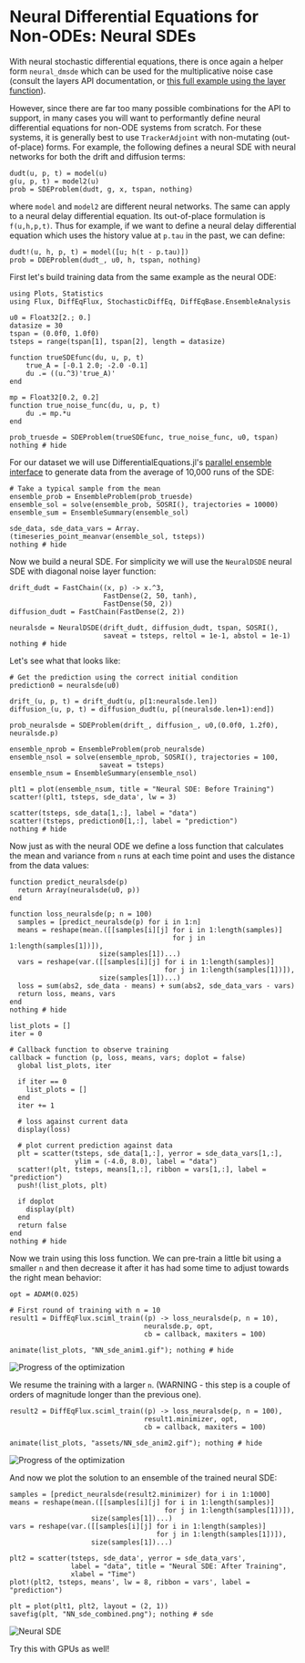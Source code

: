 # Neural Differential Equations for Non-ODEs: Neural SDEs

With neural stochastic differential equations, there is once again a helper form
`neural_dmsde` which can be used for the multiplicative noise case (consult the
layers API documentation, or [this full example using the layer
function](https://github.com/MikeInnes/zygote-paper/blob/master/neural_sde/neural_sde.jl)).

However, since there are far too many possible combinations for the API to
support, in many cases you will want to performantly define neural differential
equations for non-ODE systems from scratch. For these systems, it is generally
best to use `TrackerAdjoint` with non-mutating (out-of-place) forms. For
example, the following defines a neural SDE with neural networks for both the
drift and diffusion terms:

```
dudt(u, p, t) = model(u)
g(u, p, t) = model2(u)
prob = SDEProblem(dudt, g, x, tspan, nothing)
```

where `model` and `model2` are different neural networks. The same can apply to
a neural delay differential equation. Its out-of-place formulation is
`f(u,h,p,t)`. Thus for example, if we want to define a neural delay differential
equation which uses the history value at `p.tau` in the past, we can define:

```
dudt!(u, h, p, t) = model([u; h(t - p.tau)])
prob = DDEProblem(dudt_, u0, h, tspan, nothing)
```


First let's build training data from the same example as the neural ODE:

```@example nnsde
using Plots, Statistics
using Flux, DiffEqFlux, StochasticDiffEq, DiffEqBase.EnsembleAnalysis

u0 = Float32[2.; 0.]
datasize = 30
tspan = (0.0f0, 1.0f0)
tsteps = range(tspan[1], tspan[2], length = datasize)
```

```@example nnsde
function trueSDEfunc(du, u, p, t)
    true_A = [-0.1 2.0; -2.0 -0.1]
    du .= ((u.^3)'true_A)'
end

mp = Float32[0.2, 0.2]
function true_noise_func(du, u, p, t)
    du .= mp.*u
end

prob_truesde = SDEProblem(trueSDEfunc, true_noise_func, u0, tspan)
nothing # hide
```

For our dataset we will use DifferentialEquations.jl's [parallel ensemble
interface](http://docs.juliadiffeq.org/dev/features/ensemble.html) to generate
data from the average of 10,000 runs of the SDE:

```@example nnsde
# Take a typical sample from the mean
ensemble_prob = EnsembleProblem(prob_truesde)
ensemble_sol = solve(ensemble_prob, SOSRI(), trajectories = 10000)
ensemble_sum = EnsembleSummary(ensemble_sol)

sde_data, sde_data_vars = Array.(timeseries_point_meanvar(ensemble_sol, tsteps))
nothing # hide
```

Now we build a neural SDE. For simplicity we will use the `NeuralDSDE`
neural SDE with diagonal noise layer function:

```@example nnsde
drift_dudt = FastChain((x, p) -> x.^3,
                       FastDense(2, 50, tanh),
                       FastDense(50, 2))
diffusion_dudt = FastChain(FastDense(2, 2))

neuralsde = NeuralDSDE(drift_dudt, diffusion_dudt, tspan, SOSRI(),
                       saveat = tsteps, reltol = 1e-1, abstol = 1e-1)
nothing # hide
```

Let's see what that looks like:

```@example nnsde
# Get the prediction using the correct initial condition
prediction0 = neuralsde(u0)

drift_(u, p, t) = drift_dudt(u, p[1:neuralsde.len])
diffusion_(u, p, t) = diffusion_dudt(u, p[(neuralsde.len+1):end])

prob_neuralsde = SDEProblem(drift_, diffusion_, u0,(0.0f0, 1.2f0), neuralsde.p)

ensemble_nprob = EnsembleProblem(prob_neuralsde)
ensemble_nsol = solve(ensemble_nprob, SOSRI(), trajectories = 100,
                      saveat = tsteps)
ensemble_nsum = EnsembleSummary(ensemble_nsol)

plt1 = plot(ensemble_nsum, title = "Neural SDE: Before Training")
scatter!(plt1, tsteps, sde_data', lw = 3)

scatter(tsteps, sde_data[1,:], label = "data")
scatter!(tsteps, prediction0[1,:], label = "prediction")
nothing # hide
```

Now just as with the neural ODE we define a loss function that calculates the
mean and variance from `n` runs at each time point and uses the distance from
the data values:

```@example nnsde
function predict_neuralsde(p)
  return Array(neuralsde(u0, p))
end

function loss_neuralsde(p; n = 100)
  samples = [predict_neuralsde(p) for i in 1:n]
  means = reshape(mean.([[samples[i][j] for i in 1:length(samples)]
                                        for j in 1:length(samples[1])]),
                      size(samples[1])...)
  vars = reshape(var.([[samples[i][j] for i in 1:length(samples)]
                                      for j in 1:length(samples[1])]),
                      size(samples[1])...)
  loss = sum(abs2, sde_data - means) + sum(abs2, sde_data_vars - vars)
  return loss, means, vars
end
nothing # hide
```

```@example nnsde
list_plots = []
iter = 0

# Callback function to observe training
callback = function (p, loss, means, vars; doplot = false)
  global list_plots, iter

  if iter == 0
    list_plots = []
  end
  iter += 1

  # loss against current data
  display(loss)

  # plot current prediction against data
  plt = scatter(tsteps, sde_data[1,:], yerror = sde_data_vars[1,:],
                ylim = (-4.0, 8.0), label = "data")
  scatter!(plt, tsteps, means[1,:], ribbon = vars[1,:], label = "prediction")
  push!(list_plots, plt)

  if doplot
    display(plt)
  end
  return false
end
nothing # hide
```

Now we train using this loss function. We can pre-train a little bit using a
smaller `n` and then decrease it after it has had some time to adjust towards
the right mean behavior:

```@example nnsde
opt = ADAM(0.025)

# First round of training with n = 10
result1 = DiffEqFlux.sciml_train((p) -> loss_neuralsde(p, n = 10),  
                                 neuralsde.p, opt,
                                 cb = callback, maxiters = 100)
```

```@example nnsde
animate(list_plots, "NN_sde_anim1.gif"); nothing # hide
```

![Progress of the optimization](NN_sde_anim1.gif)

We resume the training with a larger `n`. (WARNING - this step is a couple of
orders of magnitude longer than the previous one).

```
result2 = DiffEqFlux.sciml_train((p) -> loss_neuralsde(p, n = 100),
                                 result1.minimizer, opt,
                                 cb = callback, maxiters = 100)
```

```
animate(list_plots, "assets/NN_sde_anim2.gif"); nothing # hide
```

![Progress of the optimization](assets/NN_sde_anim2.gif)

And now we plot the solution to an ensemble of the trained neural SDE:

```@example nnsde
samples = [predict_neuralsde(result2.minimizer) for i in 1:1000]
means = reshape(mean.([[samples[i][j] for i in 1:length(samples)]
                                      for j in 1:length(samples[1])]),
                    size(samples[1])...)
vars = reshape(var.([[samples[i][j] for i in 1:length(samples)]
                                    for j in 1:length(samples[1])]),
                    size(samples[1])...)

plt2 = scatter(tsteps, sde_data', yerror = sde_data_vars',
               label = "data", title = "Neural SDE: After Training",
               xlabel = "Time")
plot!(plt2, tsteps, means', lw = 8, ribbon = vars', label = "prediction")

plt = plot(plt1, plt2, layout = (2, 1))
savefig(plt, "NN_sde_combined.png"); nothing # sde
```

![Neural SDE](NN_sde_combined.png)

Try this with GPUs as well!
